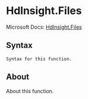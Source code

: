 # HdInsight.Files

Microsoft Docs: [HdInsight.Files](https://docs.microsoft.com/en-us/powerquery-m/hdinsight-files)

## Syntax

```
Syntax for this function.
```

## About

About this function.

